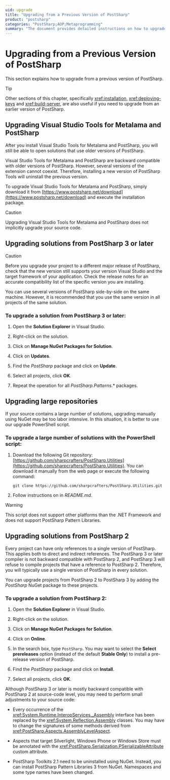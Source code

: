 ```yaml
---
uid: upgrade
title: "Upgrading from a Previous Version of PostSharp"
product: "postsharp"
categories: "PostSharp;AOP;Metaprogramming"
summary: "The document provides detailed instructions on how to upgrade from a previous version of PostSharp, including upgrading Visual Studio Tools for Metalama and PostSharp and solutions from PostSharp 3 or later and PostSharp 2."
---
```

# Upgrading from a Previous Version of PostSharp

This section explains how to upgrade from a previous version of PostSharp.
> [!TIP]
> Other sections of this chapter, specifically <xref:installation>, <xref:deploying-keys> and <xref:build-server>, are also useful if you need to upgrade from an earlier version of PostSharp. 


## Upgrading Visual Studio Tools for Metalama and PostSharp

After you install Visual Studio Tools for Metalama and PostSharp, you will still be able to open solutions that use older versions of PostSharp.

Visual Studio Tools for Metalama and PostSharp are backward compatible with older versions of PostSharp. However, several versions of the extension cannot coexist. Therefore, installing a new version of PostSharp Tools will uninstall the previous version.

To upgrade Visual Studio Tools for Metalama and PostSharp, simply download it from [https://www.postsharp.net/download](https://www.postsharp.net/download) and execute the installation package. 

> [!CAUTION]
> Upgrading Visual Studio Tools for Metalama and PostSharp does not implicitly upgrade your source code.


## Upgrading solutions from PostSharp 3 or later

> [!CAUTION]
> Before you upgrade your project to a different major release of PostSharp, check that the new version still supports your version Visual Studio and the target framework of your application. Check the release notes for an accurate compatibility list of the specific version you are installing.

You can use several versions of PostSharp side-by-side on the same machine. However, it is recommended that you use the same version in all projects of the same solution.


### To upgrade a solution from PostSharp 3 or later:

1. Open the **Solution Explorer** in Visual Studio. 


2. Right-click on the solution.


3. Click on **Manage NuGet Packages for Solution**. 


4. Click on **Updates**. 


5. Find the *PostSharp* package and click on **Update**. 


6. Select all projects, click **OK**. 


7. Repeat the operation for all *PostSharp.Patterns.** packages. 



## Upgrading large repositories

If your source contains a large number of solutions, upgrading manually using NuGet may be too labor intensive. In this situation, it is better to use our upgrade PowerShell script.


### To upgrade a large number of solutions with the PowerShell script:

1. Download the following Git repository: [https://github.com/sharpcrafters/PostSharp.Utilities](https://github.com/sharpcrafters/PostSharp.Utilities). You can download it manually from the web page or execute the following command: 

    ```none
    git clone https://github.com/sharpcrafters/PostSharp.Utilities.git
    ```


2. Follow instructions on in *README.md*. 


> [!WARNING]
> This script does not support other platforms than the .NET Framework and does not support PostSharp Pattern Libraries.


## Upgrading solutions from PostSharp 2

Every project can have only references to a single version of PostSharp. This applies both to direct and indirect references. The PostSharp 3 or later compiler is not backward compatible with PostSharp 2, and PostSharp 3 will refuse to compile projects that have a reference to PostSharp 2. Therefore, you will typically use a single version of PostSharp in every solution.

You can upgrade projects from PostSharp 2 to PostSharp 3 by adding the *PostSharp* NuGet package to these projects. 


### To upgrade a solution from PostSharp 2:

1. Open the **Solution Explorer** in Visual Studio. 


2. Right-click on the solution.


3. Click on **Manage NuGet Packages for Solution**. 


4. Click on **Online**. 


5. In the search box, type `PostSharp`. You may want to select the **Select prereleases** option (instead of the default **Stable Only**) to install a pre-release version of PostSharp. 


6. Find the *PostSharp* package and click on **Install**. 


7. Select all projects, click **OK**. 


Although PostSharp 3 or later is mostly backward compatible with PostSharp 2 at source-code level, you may need to perform small adjustments to your source code:

* Every occurrence of the <xref:System.Runtime.InteropServices._Assembly> interface has been replaced by the <xref:System.Reflection.Assembly> classes. You may have to change the signatures of some methods derived from <xref:PostSharp.Aspects.AssemblyLevelAspect>. 

* Aspects that target Silverlight, Windows Phone or Windows Store must be annotated with the <xref:PostSharp.Serialization.PSerializableAttribute> custom attribute. 

* PostSharp Toolkits 2.1 need to be uninstalled using NuGet. Instead, you can install PostSharp Pattern Libraries 3 from NuGet. Namespaces and some type names have been changed.



